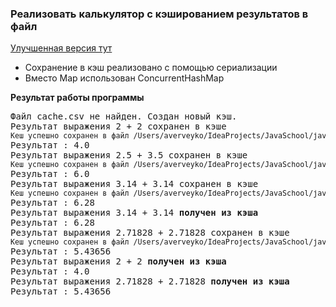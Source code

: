 ### Реализовать калькулятор с кэшированием результатов в файл

[Улучшенная версия тут](https://github.com/averveiko/javaSchool/tree/master/lesson14/lesson6%20cache)
* Сохранение в кэш реализовано с помощью сериализации
* Вместо Map использован ConcurrentHashMap

**Результат работы программы**


<pre>
Файл cache.csv не найден. Создан новый кэш.
Результат выражения 2 + 2 сохранен в кэше
<small>Кеш успешно сохранен в файл /Users/averveyko/IdeaProjects/JavaSchool/javaScholl/lesson06/Reflection/cache.csv</small>
Результат : 4.0
Результат выражения 2.5 + 3.5 сохранен в кэше
<small>Кеш успешно сохранен в файл /Users/averveyko/IdeaProjects/JavaSchool/javaScholl/lesson06/Reflection/cache.csv</small>
Результат : 6.0
Результат выражения 3.14 + 3.14 сохранен в кэше
<small>Кеш успешно сохранен в файл /Users/averveyko/IdeaProjects/JavaSchool/javaScholl/lesson06/Reflection/cache.csv</small>
Результат : 6.28
Результат выражения 3.14 + 3.14 <b>получен из кэша</b>
Результат : 6.28
Результат выражения 2.71828 + 2.71828 сохранен в кэше
<small>Кеш успешно сохранен в файл /Users/averveyko/IdeaProjects/JavaSchool/javaScholl/lesson06/Reflection/cache.csv</small>
Результат : 5.43656
Результат выражения 2 + 2 <b>получен из кэша</b>
Результат : 4.0
Результат выражения 2.71828 + 2.71828 <b>получен из кэша</b>
Результат : 5.43656
</pre>